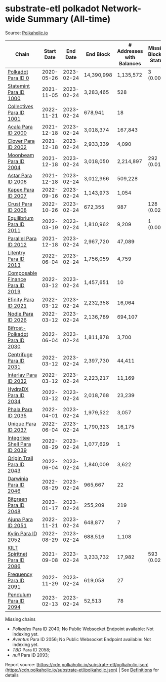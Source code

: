 # substrate-etl polkadot Network-wide Summary (All-time)

Source: [Polkaholic.io](https://polkaholic.io)


| Chain            | Start Date | End Date | End Block | # Addresses with Balances | Missing Blocks / Status |
| ---------------- | ---------- | ---------| --------- | ------------------------- | ----------------------- |
| [Polkadot Para ID 0](/polkadot/0-polkadot) | 2020-05-26 | 2023-02-24 | 14,390,998 |  1,135,572 | 3 (0.00%)  |
| [Statemint Para ID 1000](/polkadot/1000-statemint) | 2021-11-05 | 2023-02-24 | 3,283,465 |  528 |    |
| [Collectives Para ID 1001](/polkadot/1001-collectives) | 2022-11-21 | 2023-02-24 | 678,941 |  18 |    |
| [Acala Para ID 2000](/polkadot/2000-acala) | 2021-12-18 | 2023-02-24 | 3,018,374 |  167,843 |    |
| [Clover Para ID 2002](/polkadot/2002-clover) | 2021-12-18 | 2023-02-24 | 2,933,339 |  4,090 |    |
| [Moonbeam Para ID 2004](/polkadot/2004-moonbeam) | 2021-12-18 | 2023-02-24 | 3,018,050 |  2,214,897 | 292 (0.01%)  |
| [Astar Para ID 2006](/polkadot/2006-astar) | 2021-12-18 | 2023-02-24 | 3,012,966 |  509,228 |    |
| [Kapex Para ID 2007](/polkadot/2007-kapex) | 2022-09-16 | 2023-02-24 | 1,143,973 |  1,054 |    |
| [Crust Para ID 2008](/polkadot/2008-crust) | 2022-10-26 | 2023-02-24 | 672,355 |  987 | 128 (0.02%)  |
| [Equilibrium Para ID 2011](/polkadot/2011-equilibrium) | 2022-03-19 | 2023-02-24 | 1,810,962 |  9,209 | 1 (0.00%)  |
| [Parallel Para ID 2012](/polkadot/2012-parallel) | 2021-12-18 | 2023-02-24 | 2,967,720 |  47,089 |    |
| [Litentry Para ID 2013](/polkadot/2013-litentry) | 2022-06-04 | 2023-02-24 | 1,756,059 |  4,759 |    |
| [Composable Finance Para ID 2019](/polkadot/2019-composable) | 2022-03-12 | 2023-02-24 | 1,457,651 |  10 |    |
| [Efinity Para ID 2021](/polkadot/2021-efinity) | 2022-03-12 | 2023-02-24 | 2,232,358 |  16,064 |    |
| [Nodle Para ID 2026](/polkadot/2026-nodle) | 2022-03-12 | 2023-02-24 | 2,136,789 |  694,107 |    |
| [Bifrost-Polkadot Para ID 2030](/polkadot/2030-bifrost-dot) | 2022-06-04 | 2023-02-24 | 1,811,878 |  3,700 |    |
| [Centrifuge Para ID 2031](/polkadot/2031-centrifuge) | 2022-03-12 | 2023-02-24 | 2,397,730 |  44,411 |    |
| [Interlay Para ID 2032](/polkadot/2032-interlay) | 2022-03-12 | 2023-02-24 | 2,223,217 |  11,169 |    |
| [HydraDX Para ID 2034](/polkadot/2034-hydradx) | 2022-03-12 | 2023-02-24 | 2,018,768 |  23,239 |    |
| [Phala Para ID 2035](/polkadot/2035-phala) | 2022-04-01 | 2023-02-24 | 1,979,522 |  3,057 |    |
| [Unique Para ID 2037](/polkadot/2037-unique) | 2022-06-04 | 2023-02-24 | 1,790,323 |  16,175 |    |
| [Integritee Shell Para ID 2039](/polkadot/2039-integritee-shell) | 2022-08-29 | 2023-02-24 | 1,077,629 |  1 |    |
| [Origin Trail Para ID 2043](/polkadot/2043-origintrail) | 2022-06-04 | 2023-02-24 | 1,840,009 |  3,622 |    |
| [Darwinia Para ID 2046](/polkadot/2046-darwinia) | 2022-08-29 | 2023-02-24 | 965,667 |  22 |    |
| [Bitgreen Para ID 2048](/polkadot/2048-bitgreen) | 2023-01-17 | 2023-02-24 | 255,209 |  219 |    |
| [Ajuna Para ID 2051](/polkadot/2051-ajuna) | 2022-11-21 | 2023-02-24 | 648,877 |  7 |    |
| [Kylin Para ID 2052](/polkadot/2052-kylin) | 2022-08-29 | 2023-02-24 | 688,516 |  1,108 |    |
| [KILT Spiritnet Para ID 2086](/polkadot/2086-kilt) | 2021-09-08 | 2023-02-24 | 3,233,732 |  17,982 | 593 (0.02%)  |
| [Frequency Para ID 2091](/polkadot/2091-frequency) | 2022-11-29 | 2023-02-24 | 619,058 |  27 |    |
| [Pendulum Para ID 2094](/polkadot/2094-pendulum) | 2023-02-13 | 2023-02-24 | 52,513 |  78 |    |

Missing chains


* *Polkadex* Para ID 2040; No Public Websocket Endpoint available: Not indexing yet.
* *Aventus* Para ID 2056; No Public Websocket Endpoint available: Not indexing yet.
* *TBD* Para ID 2058; 
* *null* Para ID 2093; 

Report source: [https://cdn.polkaholic.io/substrate-etl/polkaholic.json](https://cdn.polkaholic.io/substrate-etl/polkaholic.json) | See [Definitions](/DEFINITIONS.md) for details
